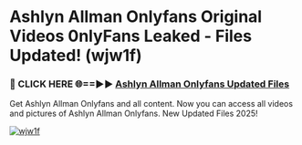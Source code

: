 # Ashlyn Allman Onlyfans Original Videos 0nlyFans Leaked - Files Updated! (wjw1f)

<h3>🔴 CLICK HERE 🌐==►► <a href="https://tinyurl.com/2m67pmp6" rel="nofollow">Ashlyn Allman Onlyfans Updated Files</a></h3>

Get Ashlyn Allman Onlyfans and all content. Now you can access all videos and pictures of Ashlyn Allman Onlyfans. New Updated Files 2025!

[![wjw1f](https://i.imgur.com/H4QAA4z.gif)](https://tinyurl.com/2m67pmp6)